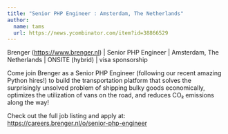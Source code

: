 ```yaml
---
title: "Senior PHP Engineer : Amsterdam, The Netherlands"
author:
  name: tams
  url: https://news.ycombinator.com/item?id=38866529
---
```

Brenger (<a href="https:&#x2F;&#x2F;www.brenger.nl" rel="nofollow">https:&#x2F;&#x2F;www.brenger.nl</a>) | Senior PHP Engineer | Amsterdam, The Netherlands | ONSITE (hybrid) | visa sponsorship

Come join Brenger as a Senior PHP Engineer (following our recent amazing Python hires!) to build the transportation platform that solves the surprisingly unsolved problem of shipping bulky goods economically, optimizes the utilization of vans on the road, and reduces CO₂ emissions along the way!

Check out the full job listing and apply at: <a href="https:&#x2F;&#x2F;careers.brenger.nl&#x2F;o&#x2F;senior-php-engineer" rel="nofollow">https:&#x2F;&#x2F;careers.brenger.nl&#x2F;o&#x2F;senior-php-engineer</a>
